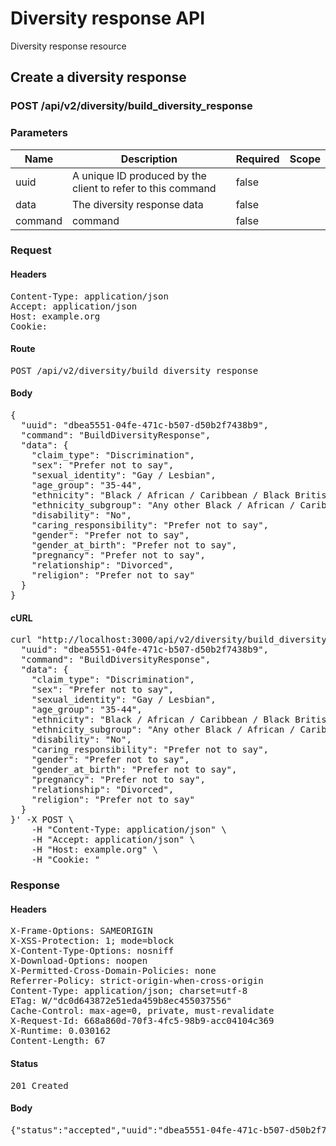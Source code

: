 # Diversity response API

Diversity response resource

## Create a diversity response

### POST /api/v2/diversity/build_diversity_response

### Parameters

| Name | Description | Required | Scope |
|------|-------------|----------|-------|
| uuid | A unique ID produced by the client to refer to this command | false |  |
| data | The diversity response data | false |  |
| command |  command | false |  |

### Request

#### Headers

<pre>Content-Type: application/json
Accept: application/json
Host: example.org
Cookie: </pre>

#### Route

<pre>POST /api/v2/diversity/build_diversity_response</pre>

#### Body

<pre>{
  "uuid": "dbea5551-04fe-471c-b507-d50b2f7438b9",
  "command": "BuildDiversityResponse",
  "data": {
    "claim_type": "Discrimination",
    "sex": "Prefer not to say",
    "sexual_identity": "Gay / Lesbian",
    "age_group": "35-44",
    "ethnicity": "Black / African / Caribbean / Black British",
    "ethnicity_subgroup": "Any other Black / African / Caribbean background",
    "disability": "No",
    "caring_responsibility": "Prefer not to say",
    "gender": "Prefer not to say",
    "gender_at_birth": "Prefer not to say",
    "pregnancy": "Prefer not to say",
    "relationship": "Divorced",
    "religion": "Prefer not to say"
  }
}</pre>

#### cURL

<pre class="request">curl &quot;http://localhost:3000/api/v2/diversity/build_diversity_response&quot; -d &#39;{
  &quot;uuid&quot;: &quot;dbea5551-04fe-471c-b507-d50b2f7438b9&quot;,
  &quot;command&quot;: &quot;BuildDiversityResponse&quot;,
  &quot;data&quot;: {
    &quot;claim_type&quot;: &quot;Discrimination&quot;,
    &quot;sex&quot;: &quot;Prefer not to say&quot;,
    &quot;sexual_identity&quot;: &quot;Gay / Lesbian&quot;,
    &quot;age_group&quot;: &quot;35-44&quot;,
    &quot;ethnicity&quot;: &quot;Black / African / Caribbean / Black British&quot;,
    &quot;ethnicity_subgroup&quot;: &quot;Any other Black / African / Caribbean background&quot;,
    &quot;disability&quot;: &quot;No&quot;,
    &quot;caring_responsibility&quot;: &quot;Prefer not to say&quot;,
    &quot;gender&quot;: &quot;Prefer not to say&quot;,
    &quot;gender_at_birth&quot;: &quot;Prefer not to say&quot;,
    &quot;pregnancy&quot;: &quot;Prefer not to say&quot;,
    &quot;relationship&quot;: &quot;Divorced&quot;,
    &quot;religion&quot;: &quot;Prefer not to say&quot;
  }
}&#39; -X POST \
	-H &quot;Content-Type: application/json&quot; \
	-H &quot;Accept: application/json&quot; \
	-H &quot;Host: example.org&quot; \
	-H &quot;Cookie: &quot;</pre>

### Response

#### Headers

<pre>X-Frame-Options: SAMEORIGIN
X-XSS-Protection: 1; mode=block
X-Content-Type-Options: nosniff
X-Download-Options: noopen
X-Permitted-Cross-Domain-Policies: none
Referrer-Policy: strict-origin-when-cross-origin
Content-Type: application/json; charset=utf-8
ETag: W/&quot;dc0d643872e51eda459b8ec455037556&quot;
Cache-Control: max-age=0, private, must-revalidate
X-Request-Id: 668a860d-70f3-4fc5-98b9-acc04104c369
X-Runtime: 0.030162
Content-Length: 67</pre>

#### Status

<pre>201 Created</pre>

#### Body

<pre>{"status":"accepted","uuid":"dbea5551-04fe-471c-b507-d50b2f7438b9"}</pre>
